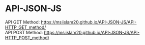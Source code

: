 # API-JSON-JS
API GET Method:
https://msiislam20.github.io/API-JSON-JS/API-HTTP_GET_method/
<br>
API POST Method:
https://msiislam20.github.io/API-JSON-JS/API-HTTP_POST_method/
